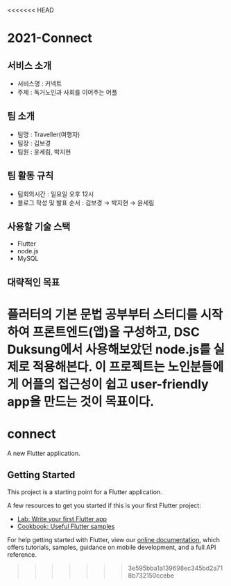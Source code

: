 <<<<<<< HEAD

# 2021-Connect

## 서비스 소개
* 서비스명 : 커넥트
* 주제 : 독거노인과 사회를 이어주는 어플

## 팀 소개
* 팀명 : Traveller(여행자)
* 팀장 : 김보경
* 팀원 : 윤세림, 박지현

## 팀 활동 규칙
* 팀회의시간 : 일요일 오후 12시  
* 블로그 작성 및 발표 순서 : 김보경 → 박지현 → 윤세림 

## 사용할 기술 스택
* Flutter
* node.js
* MySQL

## 대략적인 목표
플러터의 기본 문법 공부부터 스터디를 시작하여 프론트엔드(앱)을 구성하고, DSC Duksung에서 사용해보았던 node.js를 실제로 적용해본다. 
이 프로젝트는 노인분들에게 어플의 접근성이 쉽고 user-friendly app을 만드는 것이 목표이다.
=======
# connect

A new Flutter application.

## Getting Started

This project is a starting point for a Flutter application.

A few resources to get you started if this is your first Flutter project:

- [Lab: Write your first Flutter app](https://flutter.dev/docs/get-started/codelab)
- [Cookbook: Useful Flutter samples](https://flutter.dev/docs/cookbook)

For help getting started with Flutter, view our
[online documentation](https://flutter.dev/docs), which offers tutorials,
samples, guidance on mobile development, and a full API reference.
>>>>>>> 3e595bba1a139698ec345bd2a718b732150ccebe
